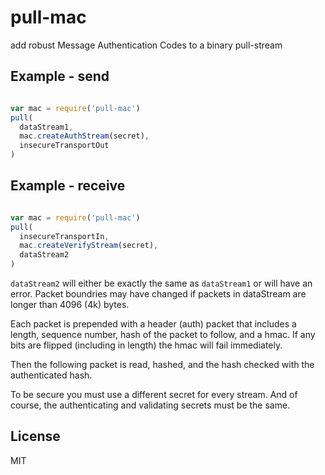 # pull-mac

add robust Message Authentication Codes to a binary pull-stream

## Example - send

``` js

var mac = require('pull-mac')
pull(
  dataStream1,
  mac.createAuthStream(secret),
  insecureTransportOut
)

```

## Example - receive

``` js

var mac = require('pull-mac')
pull(
  insecureTransportIn,
  mac.createVerifyStream(secret),
  dataStream2
)
```

`dataStream2` will either be exactly the same as `dataStream1`
or will have an error. Packet boundries may have changed if
packets in dataStream are longer than 4096 (4k) bytes.

Each packet is prepended with a header (auth) packet
that includes a length, sequence number, hash of the packet to follow,
and a hmac. If any bits are flipped (including in length)
the hmac will fail immediately.

Then the following packet is read, hashed, and the hash checked with
the authenticated hash.

To be secure you must use a different secret for every stream.
And of course, the authenticating and validating secrets must be the same.

## License

MIT
